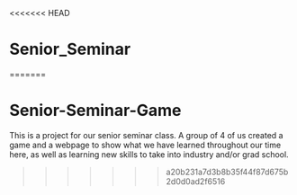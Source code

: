 <<<<<<< HEAD
# Senior_Seminar
=======
# Senior-Seminar-Game
This is a project for our senior seminar class. A group of 4 of us created a game and a webpage to show what we have learned throughout our time here, as well as learning new skills to take into industry and/or grad school. 
>>>>>>> a20b231a7d3b8b35f44f87d675b2d0d0ad2f6516
